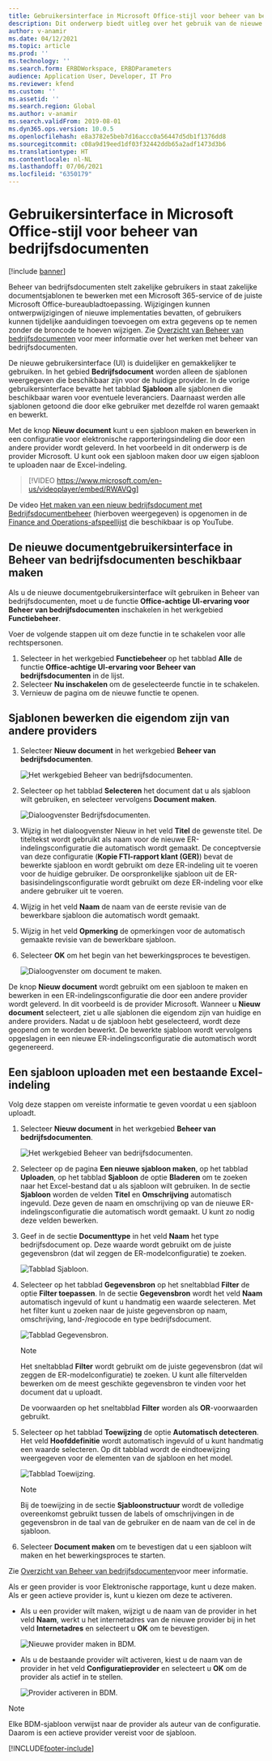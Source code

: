 ```yaml
---
title: Gebruikersinterface in Microsoft Office-stijl voor beheer van bedrijfsdocumenten
description: Dit onderwerp biedt uitleg over het gebruik van de nieuwe documentgebruikersinterface in de functie voor bedrijfsdocumentbeheer van het ER-raamwerk.
author: v-anamir
ms.date: 04/12/2021
ms.topic: article
ms.prod: ''
ms.technology: ''
ms.search.form: ERBDWorkspace, ERBDParameters
audience: Application User, Developer, IT Pro
ms.reviewer: kfend
ms.custom: ''
ms.assetid: ''
ms.search.region: Global
ms.author: v-anamir
ms.search.validFrom: 2019-08-01
ms.dyn365.ops.version: 10.0.5
ms.openlocfilehash: e8a3782e5beb7d16accc0a56447d5db1f1376dd8
ms.sourcegitcommit: c08a9d19eed1df03f32442ddb65a2adf1473d3b6
ms.translationtype: HT
ms.contentlocale: nl-NL
ms.lasthandoff: 07/06/2021
ms.locfileid: "6350179"
---
```

# <a name="microsoft-office-style-user-interface-in-business-document-management"></a>Gebruikersinterface in Microsoft Office-stijl voor beheer van bedrijfsdocumenten

[!include [banner](../includes/banner.md)]

Beheer van bedrijfsdocumenten stelt zakelijke gebruikers in staat zakelijke documentsjablonen te bewerken met een Microsoft 365-service of de juiste Microsoft Office-bureaubladtoepassing. Wijzigingen kunnen ontwerpwijzigingen of nieuwe implementaties bevatten, of gebruikers kunnen tijdelijke aanduidingen toevoegen om extra gegevens op te nemen zonder de broncode te hoeven wijzigen. Zie [Overzicht van Beheer van bedrijfsdocumenten](er-business-document-management.md) voor meer informatie over het werken met beheer van bedrijfsdocumenten.

De nieuwe gebruikersinterface (UI) is duidelijker en gemakkelijker te gebruiken. In het gebied **Bedrijfsdocument** worden alleen de sjablonen weergegeven die beschikbaar zijn voor de huidige provider. In de vorige gebruikersinterface bevatte het tabblad **Sjabloon** alle sjablonen die beschikbaar waren voor eventuele leveranciers. Daarnaast werden alle sjablonen getoond die door elke gebruiker met dezelfde rol waren gemaakt en bewerkt.

Met de knop **Nieuw document** kunt u een sjabloon maken en bewerken in een configuratie voor elektronische rapporteringsindeling die door een andere provider wordt geleverd. In het voorbeeld in dit onderwerp is de provider Microsoft. U kunt ook een sjabloon maken door uw eigen sjabloon te uploaden naar de Excel-indeling.


> [!VIDEO https://www.microsoft.com/en-us/videoplayer/embed/RWAVQg]

De video [Het maken van een nieuw bedrijfsdocument met Bedrijfsdocumentbeheer](https://youtu.be/gAIYl-mM_pw) (hierboven weergegeven) is opgenomen in de [Finance and Operations-afspeellijst](https://www.youtube.com/playlist?list=PLcakwueIHoT_SYfIaPGoOhloFoCXiUSyW) die beschikbaar is op YouTube.

## <a name="make-the-new-document-ui-in-business-document-management-available"></a>De nieuwe documentgebruikersinterface in Beheer van bedrijfsdocumenten beschikbaar maken

Als u de nieuwe documentgebruikersinterface wilt gebruiken in Beheer van bedrijfsdocumenten, moet u de functie **Office-achtige UI-ervaring voor Beheer van bedrijfsdocumenten** inschakelen in het werkgebied **Functiebeheer**.

Voer de volgende stappen uit om deze functie in te schakelen voor alle rechtspersonen.

1. Selecteer in het werkgebied **Functiebeheer** op het tabblad **Alle** de functie **Office-achtige UI-ervaring voor Beheer van bedrijfsdocumenten** in de lijst.
2. Selecteer **Nu inschakelen** om de geselecteerde functie in te schakelen.
3. Vernieuw de pagina om de nieuwe functie te openen.

## <a name="edit-templates-that-are-owned-by-other-providers"></a>Sjablonen bewerken die eigendom zijn van andere providers

1. Selecteer **Nieuw document** in het werkgebied **Beheer van bedrijfsdocumenten**.

    ![Het werkgebied Beheer van bedrijfsdocumenten.](./media/BDM_overview_new_template1.png)

2. Selecteer op het tabblad **Selecteren** het document dat u als sjabloon wilt gebruiken, en selecteer vervolgens **Document maken**.

    ![Dialoogvenster Bedrijfsdocumenten.](./media/BDM_overview_new_template2.png)

3. Wijzig in het dialoogvenster Nieuw in het veld **Titel** de gewenste titel. De titeltekst wordt gebruikt als naam voor de nieuwe ER-indelingsconfiguratie die automatisch wordt gemaakt. De conceptversie van deze configuratie (**Kopie FTI-rapport klant (GER)**) bevat de bewerkte sjabloon en wordt gebruikt om deze ER-indeling uit te voeren voor de huidige gebruiker. De oorspronkelijke sjabloon uit de ER-basisindelingsconfiguratie wordt gebruikt om deze ER-indeling voor elke andere gebruiker uit te voeren.
4. Wijzig in het veld **Naam** de naam van de eerste revisie van de bewerkbare sjabloon die automatisch wordt gemaakt.
5. Wijzig in het veld **Opmerking** de opmerkingen voor de automatisch gemaakte revisie van de bewerkbare sjabloon.
6. Selecteer **OK** om het begin van het bewerkingsproces te bevestigen.

    ![Dialoogvenster om document te maken.](./media/BDM_overview_new_template3.png)

De knop **Nieuw document** wordt gebruikt om een sjabloon te maken en bewerken in een ER-indelingsconfiguratie die door een andere provider wordt geleverd. In dit voorbeeld is de provider Microsoft. Wanneer u **Nieuw document** selecteert, ziet u alle sjablonen die eigendom zijn van huidige en andere providers. Nadat u de sjabloon hebt geselecteerd, wordt deze geopend om te worden bewerkt. De bewerkte sjabloon wordt vervolgens opgeslagen in een nieuwe ER-indelingsconfiguratie die automatisch wordt gegenereerd.

## <a name="upload-a-template-that-uses-an-existing-excel-format"></a>Een sjabloon uploaden met een bestaande Excel-indeling
Volg deze stappen om vereiste informatie te geven voordat u een sjabloon uploadt.

1. Selecteer **Nieuw document** in het werkgebied **Beheer van bedrijfsdocumenten**.

    ![Het werkgebied Beheer van bedrijfsdocumenten.](./media/BDM_overview_new_template1.png)
    
2. Selecteer op de pagina **Een nieuwe sjabloon maken**, op het tabblad **Uploaden**, op het tabblad **Sjabloon** de optie **Bladeren** om te zoeken naar het Excel-bestand dat u als sjabloon wilt gebruiken. In de sectie **Sjabloon** worden de velden **Titel** en **Omschrijving** automatisch ingevuld. Deze geven de naam en omschrijving op van de nieuwe ER-indelingsconfiguratie die automatisch wordt gemaakt. U kunt zo nodig deze velden bewerken.
3. Geef in de sectie **Documenttype** in het veld **Naam** het type bedrijfsdocument op. Deze waarde wordt gebruikt om de juiste gegevensbron (dat wil zeggen de ER-modelconfiguratie) te zoeken.

    ![Tabblad Sjabloon.](./media/BDM_overview_new_UI_import_21.jpg)

4. Selecteer op het tabblad **Gegevensbron** op het sneltabblad **Filter** de optie **Filter toepassen**. In de sectie **Gegevensbron** wordt het veld **Naam** automatisch ingevuld of kunt u handmatig een waarde selecteren. Met het filter kunt u zoeken naar de juiste gegevensbron op naam, omschrijving, land-/regiocode en type bedrijfsdocument.

    ![Tabblad Gegevensbron.](./media/BDM_overview_new_UI_import_31.jpg)
    
    > [!NOTE]
    > Het sneltabblad **Filter** wordt gebruikt om de juiste gegevensbron (dat wil zeggen de ER-modelconfiguratie) te zoeken. U kunt alle filtervelden bewerken om de meest geschikte gegevensbron te vinden voor het document dat u uploadt.
    > 
    > De voorwaarden op het sneltabblad **Filter** worden als **OR**-voorwaarden gebruikt.
    
5. Selecteer op het tabblad **Toewijzing** de optie **Automatisch detecteren**. Het veld **Hoofddefinitie** wordt automatisch ingevuld of u kunt handmatig een waarde selecteren. Op dit tabblad wordt de eindtoewijzing weergegeven voor de elementen van de sjabloon en het model.

    ![Tabblad Toewijzing.](./media/BDM_overview_new_UI_import_41.jpg)
    
   > [!NOTE]
   > Bij de toewijzing in de sectie **Sjabloonstructuur** wordt de volledige overeenkomst gebruikt tussen de labels of omschrijvingen in de gegevensbron in de taal van de gebruiker en de naam van de cel in de sjabloon.

6. Selecteer **Document maken** om te bevestigen dat u een sjabloon wilt maken en het bewerkingsproces te starten.

Zie [Overzicht van Beheer van bedrijfsdocumenten](er-business-document-management.md)voor meer informatie.

Als er geen provider is voor Elektronische rapportage, kunt u deze maken. Als er geen actieve provider is, kunt u kiezen om deze te activeren.

- Als u een provider wilt maken, wijzigt u de naam van de provider in het veld **Naam**, werkt u het internetadres van de nieuwe provider bij in het veld **Internetadres** en selecteert u **OK** om te bevestigen.

    ![Nieuwe provider maken in BDM.](./media/bdm_create_provider.png)
    
- Als u de bestaande provider wilt activeren, kiest u de naam van de provider in het veld **Configuratieprovider** en selecteert u **OK** om de provider als actief in te stellen.

    ![Provider activeren in BDM.](./media/bdm_choose_provider.png)

> [!NOTE]
> Elke BDM-sjabloon verwijst naar de provider als auteur van de configuratie. Daarom is een actieve provider vereist voor de sjabloon.

[!INCLUDE[footer-include](../../../includes/footer-banner.md)]
